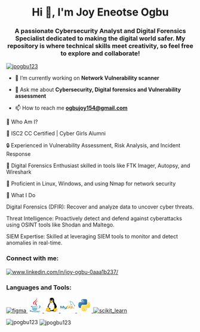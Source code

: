 <h1 align="center">Hi 👋, I'm Joy Eneotse Ogbu</h1>
<h3 align="center">A passionate Cybersecurity Analyst and Digital Forensics Specialist dedicated to making the digital world safer. My repository is where technical skills meet creativity, so feel free to explore and collaborate!</h3>

<p align="left"> <a href="https://github.com/ryo-ma/github-profile-trophy"><img src="https://github-profile-trophy.vercel.app/?username=jpogbu123" alt="jpogbu123" /></a> </p>

- 🔭 I’m currently working on **Network Vulnerability scanner**

- 💬 Ask me about **Cybersecurity, Digital forensics and Vulnerability assessment**

- 📫 How to reach me **ogbujoy154@gmail.com**

🔐 Who Am I?

🔧 ISC2 CC Certified | Cyber Girls Alumni

🔒 Experienced in Vulnerability Assessment, Risk Analysis, and Incident Response

🔮 Digital Forensics Enthusiast skilled in tools like FTK Imager, Autopsy, and Wireshark

🚀 Proficient in Linux, Windows, and using Nmap for network security

🔄 What I Do

Digital Forensics (DFIR): Recover and analyze data to uncover cyber threats.

Threat Intelligence: Proactively detect and defend against cyberattacks using OSINT tools like Shodan and Maltego.

SIEM Expertise: Skilled at leveraging SIEM tools to monitor and detect anomalies in real-time.


<h3 align="left">Connect with me:</h3>
<p align="left">
<a href="https://linkedin.com/in/www.linkedin.com/in/joy-ogbu-0aaa1b237/" target="blank"><img align="center" src="https://raw.githubusercontent.com/rahuldkjain/github-profile-readme-generator/master/src/images/icons/Social/linked-in-alt.svg" alt="www.linkedin.com/in/joy-ogbu-0aaa1b237/" height="30" width="40" /></a>
</p>

<h3 align="left">Languages and Tools:</h3>
<p align="left"> <a href="https://www.figma.com/" target="_blank" rel="noreferrer"> <img src="https://www.vectorlogo.zone/logos/figma/figma-icon.svg" alt="figma" width="40" height="40"/> </a> <a href="https://www.java.com" target="_blank" rel="noreferrer"> <img src="https://raw.githubusercontent.com/devicons/devicon/master/icons/java/java-original.svg" alt="java" width="40" height="40"/> </a> <a href="https://www.linux.org/" target="_blank" rel="noreferrer"> <img src="https://raw.githubusercontent.com/devicons/devicon/master/icons/linux/linux-original.svg" alt="linux" width="40" height="40"/> </a> <a href="https://www.mysql.com/" target="_blank" rel="noreferrer"> <img src="https://raw.githubusercontent.com/devicons/devicon/master/icons/mysql/mysql-original-wordmark.svg" alt="mysql" width="40" height="40"/> </a> <a href="https://www.python.org" target="_blank" rel="noreferrer"> <img src="https://raw.githubusercontent.com/devicons/devicon/master/icons/python/python-original.svg" alt="python" width="40" height="40"/> </a> <a href="https://scikit-learn.org/" target="_blank" rel="noreferrer"> <img src="https://upload.wikimedia.org/wikipedia/commons/0/05/Scikit_learn_logo_small.svg" alt="scikit_learn" width="40" height="40"/> </a> </p>

<p><img align="left" src="https://github-readme-stats.vercel.app/api/top-langs?username=jpogbu123&show_icons=true&locale=en&layout=compact" alt="jpogbu123" /></p>

<p>&nbsp;<img align="center" src="https://github-readme-stats.vercel.app/api?username=jpogbu123&show_icons=true&locale=en" alt="jpogbu123" /></p>
